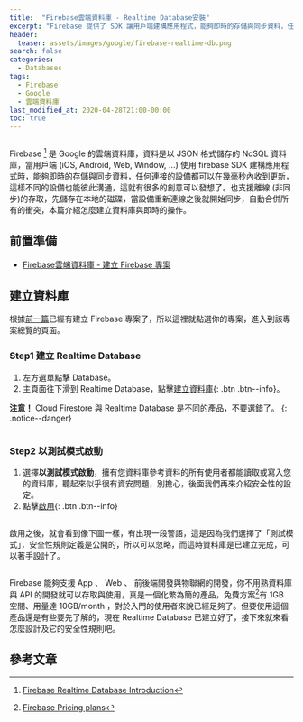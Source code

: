 ```yaml
---
title:  "Firebase雲端資料庫 - Realtime Database安裝"
excerpt: "Firebase 提供了 SDK 讓用戶端建構應用程式，能夠即時的存儲與同步資料，任何連接的設備都可以在幾毫秒內收到更新，這樣不同的設備也能彼此溝通，來看看怎麼安裝吧。"
header:
  teaser: assets/images/google/firebase-realtime-db.png
search: false
categories: 
  - Databases
tags:
  - Firebase
  - Google
  - 雲端資料庫
last_modified_at: 2020-04-28T21:00-00:00
toc: true
---
```

<figure class="align-center">
  <img src="{{ site.url }}{{ site.baseurl }}/assets/images/google/firebase-realtime-db.png" alt="">
</figure> 

Firebase [^firebase] 是 Google 的雲端資料庫，資料是以 JSON 格式儲存的 NoSQL 資料庫，當用戶端 (iOS, Android, Web, Window, ...) 使用 firebase SDK 建構應用程式時，能夠即時的存儲與同步資料，任何連接的設備都可以在幾毫秒內收到更新，這樣不同的設備也能彼此溝通，這就有很多的創意可以發想了。也支援離線 (非同步)的存取，先儲存在本地的磁碟，當設備重新連線之後就開始同步，自動合併所有的衝突，本篇介紹怎麼建立資料庫與即時的操作。

[^firebase]: [Firebase Realtime Database Introduction](https://firebase.google.com/docs/database?authuser=0)

## 前置準備
* [Firebase雲端資料庫 - 建立 Firebase 專案](/databases/firebase-create-project/)

## 建立資料庫
根據[前一篇](/databases/firebase-create-project/)已經有建立 Firebase 專案了，所以這裡就點選你的專案，進入到該專案總覽的頁面。

### Step1 建立 Realtime Database
1. 左方選單點擊 Database。
2. 主頁面往下滑到 Realtime Database，點擊[建立資料庫](#link){: .btn .btn--info}。

**注意！** Cloud Firestore 與 Realtime Database 是不同的產品，不要選錯了。
{: .notice--danger}

<figure class="align-center">
  <img src="{{ site.url }}{{ site.baseurl }}/assets/images/google/firebase-realtime-db-step1.png" alt="">
</figure> 

### Step2 以測試模式啟動
1. 選擇**以測試模式啟動**，擁有您資料庫參考資料的所有使用者都能讀取或寫入您的資料庫，聽起來似乎很有資安問題，別擔心，後面我們再來介紹安全性的設定。
2. 點擊[啟用](#link){: .btn .btn--info}
<figure class="align-center">
  <img src="{{ site.url }}{{ site.baseurl }}/assets/images/google/firebase-realtime-db-step2.png" alt="">
</figure> 

啟用之後，就會看到像下圖一樣，有出現一段警語，這是因為我們選擇了「測試模式」，安全性規則定義是公開的，所以可以忽略，而這時資料庫是已建立完成，可以著手設計了。

<figure class="align-center">
  <img src="{{ site.url }}{{ site.baseurl }}/assets/images/google/firebase-realtime-db-done.png" alt="">
</figure> 

Firebase 能夠支援 App 、 Web 、 前後端開發與物聯網的開發，你不用熟資料庫與 API 的開發就可以存取與使用，真是一個化繁為簡的產品，免費方案[^SparkPlan]有 1GB 空間、用量達 10GB/month ，對於入門的使用者來說已經足夠了。但要使用這個產品還是有些要先了解的，現在 Realtime Database 已建立好了，接下來就來看怎麼設計及它的安全性規則吧。

[^SparkPlan]: [Firebase Pricing plans](https://firebase.google.com/pricing/)

## 參考文章